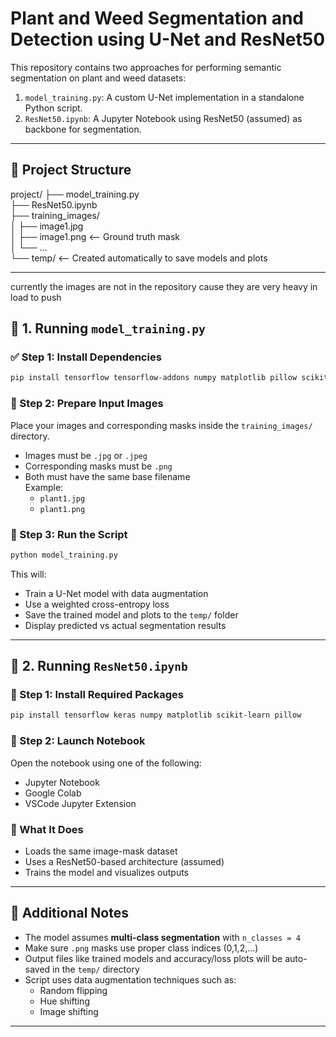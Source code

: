 
# Plant and Weed Segmentation and Detection using U-Net and ResNet50

This repository contains two approaches for performing semantic segmentation on plant and weed datasets:

1. `model_training.py`: A custom U-Net implementation in a standalone Python script.
2. `ResNet50.ipynb`: A Jupyter Notebook using ResNet50 (assumed) as backbone for segmentation.

---

## 📁 Project Structure

project/
├── model_training.py  
├── ResNet50.ipynb  
├── training_images/  
│   ├── image1.jpg  
│   ├── image1.png    <-- Ground truth mask  
│   └── ...  
└── temp/             <-- Created automatically to save models and plots

---
currently the images are not in the repository cause they are very heavy in load to push
## 🧪 1. Running `model_training.py`

### ✅ Step 1: Install Dependencies

```bash
pip install tensorflow tensorflow-addons numpy matplotlib pillow scikit-learn
```

### 📸 Step 2: Prepare Input Images

Place your images and corresponding masks inside the `training_images/` directory.

- Images must be `.jpg` or `.jpeg`
- Corresponding masks must be `.png`
- Both must have the same base filename  
  Example:  
  - `plant1.jpg`  
  - `plant1.png`

### 🚀 Step 3: Run the Script

```bash
python model_training.py
```

This will:
- Train a U-Net model with data augmentation
- Use a weighted cross-entropy loss
- Save the trained model and plots to the `temp/` folder
- Display predicted vs actual segmentation results

---

## 📓 2. Running `ResNet50.ipynb`

### 🧰 Step 1: Install Required Packages

```bash
pip install tensorflow keras numpy matplotlib scikit-learn pillow
```

### 🧾 Step 2: Launch Notebook

Open the notebook using one of the following:
- Jupyter Notebook
- Google Colab
- VSCode Jupyter Extension

### 🧠 What It Does

- Loads the same image-mask dataset
- Uses a ResNet50-based architecture (assumed)
- Trains the model and visualizes outputs

---

## 📝 Additional Notes

- The model assumes **multi-class segmentation** with `n_classes = 4`
- Make sure `.png` masks use proper class indices (0,1,2,...)
- Output files like trained models and accuracy/loss plots will be auto-saved in the `temp/` directory
- Script uses data augmentation techniques such as:
  - Random flipping
  - Hue shifting
  - Image shifting

---
